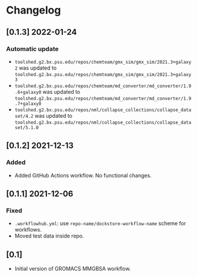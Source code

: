 # Changelog

## [0.1.3] 2022-01-24

### Automatic update
- `toolshed.g2.bx.psu.edu/repos/chemteam/gmx_sim/gmx_sim/2021.3+galaxy2` was updated to `toolshed.g2.bx.psu.edu/repos/chemteam/gmx_sim/gmx_sim/2021.3+galaxy3`
- `toolshed.g2.bx.psu.edu/repos/chemteam/md_converter/md_converter/1.9.6+galaxy0` was updated to `toolshed.g2.bx.psu.edu/repos/chemteam/md_converter/md_converter/1.9.7+galaxy0`
- `toolshed.g2.bx.psu.edu/repos/nml/collapse_collections/collapse_dataset/4.2` was updated to `toolshed.g2.bx.psu.edu/repos/nml/collapse_collections/collapse_dataset/5.1.0`

## [0.1.2] 2021-12-13

### Added
- Added GitHub Actions workflow. No functional changes.

## [0.1.1] 2021-12-06

### Fixed
- `.workflowhub.yml`: use `repo-name/dockstore-workflow-name` scheme for workflows.
- Moved test data inside repo.

## [0.1]

- Initial version of GROMACS MMGBSA workflow.
